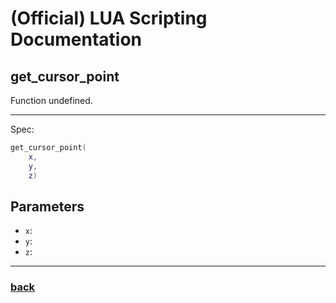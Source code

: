 
# (Official) LUA Scripting Documentation

## get_cursor_point

Function undefined.

___

Spec:

```lua
get_cursor_point(
	x,
	y,
	z)
```

## Parameters

- `x`: 
- `y`: 
- `z`: 

___

### [back](../other)
